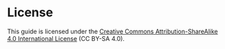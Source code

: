 # License

This guide is licensed under the [Creative Commons Attribution-ShareAlike 4.0 International License](https://creativecommons.org/licenses/by-sa/4.0/) (CC BY-SA 4.0).